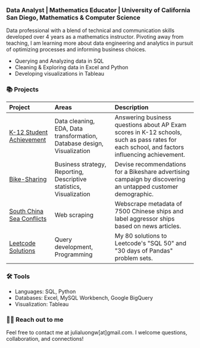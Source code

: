 ### Data Analyst | Mathematics Educator | University of California San Diego, Mathematics & Computer Science 

Data professional with a blend of technical and communication skills developed over 4 years as a mathematics instructor. Pivoting away from teaching, I am learning more about data engineering and analytics in pursuit of optimizing processes and informing business choices. 
- Querying and Analyzing data in SQL
- Cleaning & Exploring data in Excel and Python
- Developing visualizations in Tableau 

### 📚 Projects

| Project | Areas | Description |
| :--- | :--- | :--- |
| [K-12 Student Achievement](https://github.com/julialuongw/Student-AP-Data-Analysis) | Data cleaning, EDA, Data transformation, Database design, Visualization | Answering business questions about AP Exam scores in K-12 schools, such as pass rates for each school, and factors influencing achievement.|
| [Bike-Sharing](https://github.com/julialuongw/Descriptive-Analysis-on-Bike-Share-Data) | Business strategy, Reporting, Descriptive statistics, Visualization | Devise recommendations for a Bikeshare advertising campaign by discovering an untapped customer demographic. |
| [South China Sea Conflicts](https://github.com/julialuongw/South-China-Sea-Vessels-Data-Wrangling) | Web scraping | Webscrape metadata of 7500 Chinese ships and label aggressor ships based on news articles. |
| [Leetcode Solutions](https://github.com/julialuongw/Leetcode-SQL-Pandas-Problem-Sets) | Query development, Programming | My 80 solutions to Leetcode's "SQL 50" and "30 days of Pandas" problem sets. |


### 🛠️ Tools
- Languages: SQL, Python
- Databases: Excel, MySQL Workbench, Google BigQuery
- Visualization: Tableau

### 👋🏻 Reach out to me

Feel free to contact me at julialuongw[at]gmail.com. I welcome questions, collaboration, and connections! 

<!--
**julialuongw/julialuongw** is a ✨ _special_ ✨ repository because its `README.md` (this file) appears on your GitHub profile.

Here are some ideas to get you started:

- 🔭 I’m currently working on ...
- 🌱 I’m currently learning ...
- 👯 I’m looking to collaborate on ...
- 🤔 I’m looking for help with ...
- 💬 Ask me about ...
- 📫 How to reach me: ...
- 😄 Pronouns: ...
- ⚡ Fun fact: ...
-->
